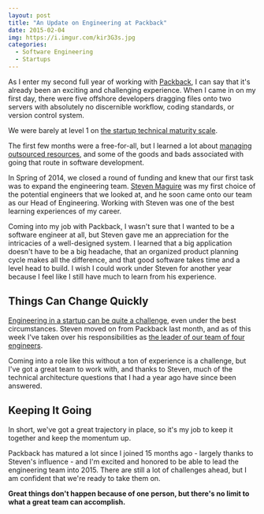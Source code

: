 ```yaml
---
layout: post
title: "An Update on Engineering at Packback"
date: 2015-02-04
img: https://i.imgur.com/kir3G3s.jpg
categories: 
  - Software Engineering
  - Startups
---
```


As I enter my second full year of working with [Packback](https://www.packback.co/), I can say that it's already been an exciting and challenging experience. When I came in on my first day, there were five offshore developers dragging files onto two servers with absolutely no discernible workflow, coding standards, or version control system.

We were barely at level 1 on [the startup technical maturity scale](https://www.karllhughes.com/posts/technical-maturity).

The first few months were a free-for-all, but I learned a lot about [managing outsourced resources](https://www.karllhughes.com/posts/risk-of-offshore-outsourcing), and some of the goods and bads associated with going that route in software development.

In Spring of 2014, we closed a round of funding and knew that our first task was to expand the engineering team. [Steven Maguire](http://stevenmaguire.com/) was my first choice of the potential engineers that we looked at, and he soon came onto our team as our Head of Engineering. Working with Steven was one of the best learning experiences of my career.

Coming into my job with Packback, I wasn't sure that I wanted to be a software engineer at all, but Steven gave me an appreciation for the intricacies of a well-designed system. I learned that a big application doesn't have to be a big headache, that an organized product planning cycle makes all the difference, and that good software takes time and a level head to build. I wish I could work under Steven for another year because I feel like I still have much to learn from his experience.

## Things Can Change Quickly

[Engineering in a startup can be quite a challenge](/startups), even under the best circumstances. Steven moved on from Packback last month, and as of this week I've taken over his responsibilities as [the leader of our team of four engineers](https://www.karllhughes.com/posts/engineering-manager).

Coming into a role like this without a ton of experience is a challenge, but I've got a great team to work with, and thanks to Steven, much of the technical architecture questions that I had a year ago have since been answered.

## Keeping It Going

In short, we've got a great trajectory in place, so it's my job to keep it together and keep the momentum up.

Packback has matured a lot since I joined 15 months ago - largely thanks to Steven's influence - and I'm excited and honored to be able to lead the engineering team into 2015. There are still a lot of challenges ahead, but I am confident that we're ready to take them on.

**Great things don't happen because of one person, but there's no limit to what a great team can accomplish.**
